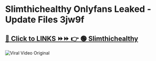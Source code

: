 
 # Slimthichealthy Onlyfans Leaked - Update Files 3jw9f

## <h2><a href="https://clipsfans.com/Slimthichealthy&ref=git">🔗 Click to LINKS ⏩⏩ 👉 🟢 Slimthichealthy </a></h2>

<a href="https://clipsfans.com/Slimthichealthy&ref=git" rel="nofollow" data-target="animated-image.originalLink"><img src="https://i.ibb.co.com/xMMVF88/686577567.gif" alt="Viral Video Original" style="max-width: 100%; display: inline-block;" data-target="animated-image.originalImage"></a>


